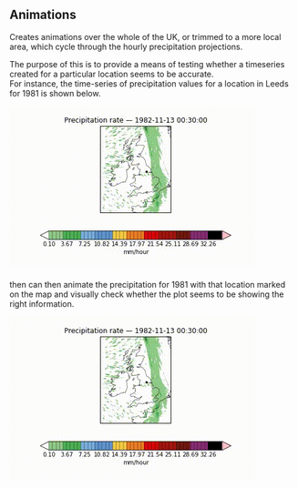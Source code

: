 ## Animations  

Creates animations over the whole of the UK, or trimmed to a more local area, which cycle through the hourly precipitation projections.  

The purpose of this is to provide a means of testing whether a timeseries created for a particular location seems to be accurate.  
For instance, the time-series of precipitation values for a location in Leeds for 1981 is shown below.

![Animation](Figs/test.gif)

then can then animate the precipitation for 1981 with that location marked on the map and visually check whether the plot seems to be showing the right information. 

![Animation](Figs/test.gif)

